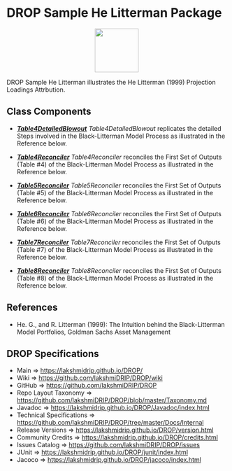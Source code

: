 # DROP Sample He Litterman Package

<p align="center"><img src="https://github.com/lakshmiDRIP/DROP/blob/master/DRIP_Logo.gif?raw=true" width="100"></p>

DROP Sample He Litterman illustrates the He Litterman (1999) Projection Loadings Attrbution.


## Class Components

 * [***Table4DetailedBlowout***](https://github.com/lakshmiDRIP/DROP/tree/master/src/main/java/org/drip/sample/helitterman/Table4DetailedBlowout.java)
 <i>Table4DetailedBlowout</i> replicates the detailed Steps involved in the Black-Litterman Model Process as
 illustrated in the Reference below.

 * [***Table4Reconciler***](https://github.com/lakshmiDRIP/DROP/tree/master/src/main/java/org/drip/sample/helitterman/Table4Reconciler.java)
 <i>Table4Reconciler</i> reconciles the First Set of Outputs (Table #4) of the Black-Litterman Model Process
 as illustrated in the Reference below.

 * [***Table5Reconciler***](https://github.com/lakshmiDRIP/DROP/tree/master/src/main/java/org/drip/sample/helitterman/Table5Reconciler.java)
 <i>Table5Reconciler</i> reconciles the First Set of Outputs (Table #5) of the Black-Litterman Model Process
 as illustrated in the Reference below.

 * [***Table6Reconciler***](https://github.com/lakshmiDRIP/DROP/tree/master/src/main/java/org/drip/sample/helitterman/Table6Reconciler.java)
 <i>Table6Reconciler</i> reconciles the First Set of Outputs (Table #6) of the Black-Litterman Model Process
 as illustrated in the Reference below.

 * [***Table7Reconciler***](https://github.com/lakshmiDRIP/DROP/tree/master/src/main/java/org/drip/sample/helitterman/Table7Reconciler.java)
 <i>Table7Reconciler</i> reconciles the First Set of Outputs (Table #7) of the Black-Litterman Model Process
 as illustrated in the Reference below.

 * [***Table8Reconciler***](https://github.com/lakshmiDRIP/DROP/tree/master/src/main/java/org/drip/sample/helitterman/Table8Reconciler.java)
 <i>Table8Reconciler</i> reconciles the First Set of Outputs (Table #8) of the Black-Litterman Model Process
 as illustrated in the Reference below.


## References

 * He. G., and R. Litterman (1999): The Intuition behind the Black-Litterman Model Portfolios, Goldman Sachs
 	Asset Management


## DROP Specifications

 * Main                     => https://lakshmidrip.github.io/DROP/
 * Wiki                     => https://github.com/lakshmiDRIP/DROP/wiki
 * GitHub                   => https://github.com/lakshmiDRIP/DROP
 * Repo Layout Taxonomy     => https://github.com/lakshmiDRIP/DROP/blob/master/Taxonomy.md
 * Javadoc                  => https://lakshmidrip.github.io/DROP/Javadoc/index.html
 * Technical Specifications => https://github.com/lakshmiDRIP/DROP/tree/master/Docs/Internal
 * Release Versions         => https://lakshmidrip.github.io/DROP/version.html
 * Community Credits        => https://lakshmidrip.github.io/DROP/credits.html
 * Issues Catalog           => https://github.com/lakshmiDRIP/DROP/issues
 * JUnit                    => https://lakshmidrip.github.io/DROP/junit/index.html
 * Jacoco                   => https://lakshmidrip.github.io/DROP/jacoco/index.html
